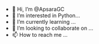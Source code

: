 - 👋 Hi, I’m @ApsaraGC
- 👀 I’m interested in Python...
- 🌱 I’m currently learning ...
- 💞️ I’m looking to collaborate on ...
- 📫 How to reach me ...

<!---
ApsaraGC/ApsaraGC is a ✨ special ✨ repository because its `README.md` (this file) appears on your GitHub profile.
You can click the Preview link to take a look at your changes.
--->
